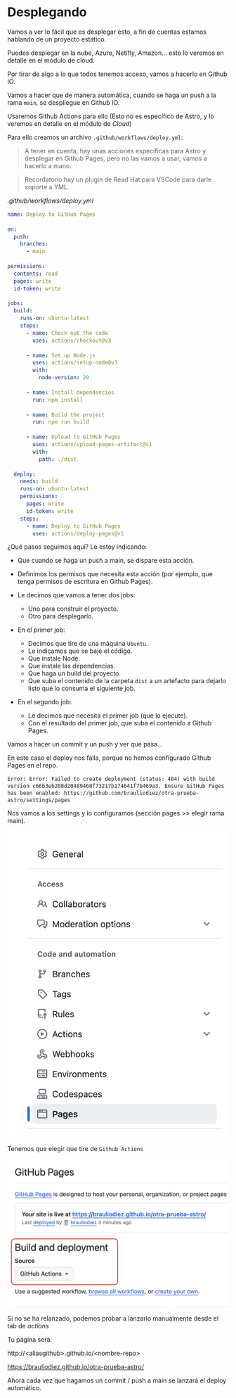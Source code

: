 # Desplegando

Vamos a ver lo fácil que es desplegar esto, a fin de cuentas estamos hablando de un proyecto estático.

Puedes desplegar en la nube, Azure, Netifly, Amazon... esto lo veremos en detalle en el módulo de cloud.

Por tirar de algo a lo que todos tenemos acceso, vamos a hacerlo en Github IO.

Vamos a hacer que de manera automática, cuando se haga un push a la rama `main`, se despliegue en Github IO.

Usaremos Github Actions para ello (Esto no es específico de Astro, y lo veremos en detalle en el módulo de _Cloud_)

Para ello creamos un archivo `.github/workflows/deploy.yml`:

> A tener en cuenta, hay unas acciones específicas para Astro y desplegar en Github Pages, pero no las vamos a usar, vamos a hacerlo a mano.

> Recordatorio hay un plugin de Read Hat para VSCode para darle soporte a YML.

_.github/workflows/deploy.yml_

```yml
name: Deploy to GitHub Pages

on:
  push:
    branches:
      - main

permissions:
  contents: read
  pages: write
  id-token: write

jobs:
  build:
    runs-on: ubuntu-latest
    steps:
      - name: Check out the code
        uses: actions/checkout@v3

      - name: Set up Node.js
        uses: actions/setup-node@v3
        with:
          node-version: 20

      - name: Install dependencies
        run: npm install

      - name: Build the project
        run: npm run build

      - name: Upload to GitHub Pages
        uses: actions/upload-pages-artifact@v1
        with:
          path: ./dist

  deploy:
    needs: build
    runs-on: ubuntu-latest
    permissions:
      pages: write
      id-token: write
    steps:
      - name: Deploy to GitHub Pages
        uses: actions/deploy-pages@v1
```

¿Qué pasos seguimos aquí? Le estoy indicando:

- Que cuando se haga un push a main, se dispare esta acción.

- Definimos los permisos que necesita esta acción (por ejemplo, que tenga permisos de escritura en Github Pages).

- Le decimos que vamos a tener dos jobs:

  - Uno para construir el proyecto.
  - Otro para desplegarlo.

- En el primer job:

  - Decimos que tire de una máquina `Ubuntu`.
  - Le indicamos que se baje el código.
  - Que instale Node.
  - Que instale las dependencias.
  - Que haga un build del proyecto.
  - Que suba el contenido de la carpeta `dist` a un artefacto para dejarlo listo que lo consuma el siguiente job.

- En el segundo job:
  - Le decimos que necesita el primer job (que lo ejecute).
  - Con el resultado del primer job, que suba el contenido a Github Pages.

Vamos a hacer un commit y un push y ver que pasa...

En este caso el deploy nos falla, porque no hemos configurado Github Pages en el repo.

```
Error: Error: Failed to create deployment (status: 404) with build version c66b3eb208d20489468f73217b174641f7b469a3. Ensure GitHub Pages has been enabled: https://github.com/brauliodiez/otra-prueba-astro/settings/pages
```

Nos vamos a los settings y lo configuramos (sección pages >> elegir rama main).

![Drawer menu settings pages](./content/settings-menu.png)

Tenemos que elegir que tire de `Github Actions`

![Gh pages Github Actions](./content/settings-pages-gha.png)

Si no se ha relanzado, podemos probar a lanzarlo manualmente desde el tab de _actions_

Tu página será:

http://\<aliasgithub>.github.io/\<nombre-repo>

https://brauliodiez.github.io/otra-prueba-astro/

Ahora cada vez que hagamos un commit / push a main se lanzará el deploy automático.
